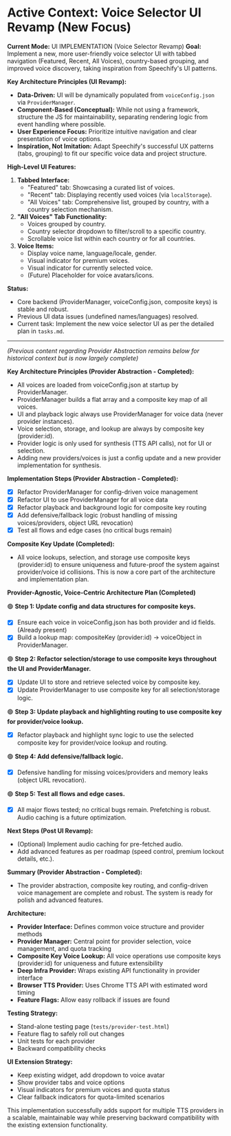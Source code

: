 # Active Context: Voice Selector UI Revamp (New Focus)

**Current Mode:** UI IMPLEMENTATION (Voice Selector Revamp)
**Goal:** Implement a new, more user-friendly voice selector UI with tabbed navigation (Featured, Recent, All Voices), country-based grouping, and improved voice discovery, taking inspiration from Speechify's UI patterns.

**Key Architecture Principles (UI Revamp):**
*   **Data-Driven:** UI will be dynamically populated from `voiceConfig.json` via `ProviderManager`.
*   **Component-Based (Conceptual):** While not using a framework, structure the JS for maintainability, separating rendering logic from event handling where possible.
*   **User Experience Focus:** Prioritize intuitive navigation and clear presentation of voice options.
*   **Inspiration, Not Imitation:** Adapt Speechify's successful UX patterns (tabs, grouping) to fit our specific voice data and project structure.

**High-Level UI Features:**
1.  **Tabbed Interface:**
    *   "Featured" tab: Showcasing a curated list of voices.
    *   "Recent" tab: Displaying recently used voices (via `localStorage`).
    *   "All Voices" tab: Comprehensive list, grouped by country, with a country selection mechanism.
2.  **"All Voices" Tab Functionality:**
    *   Voices grouped by country.
    *   Country selector dropdown to filter/scroll to a specific country.
    *   Scrollable voice list within each country or for all countries.
3.  **Voice Items:**
    *   Display voice name, language/locale, gender.
    *   Visual indicator for premium voices.
    *   Visual indicator for currently selected voice.
    *   (Future) Placeholder for voice avatars/icons.

**Status:**
*   Core backend (ProviderManager, voiceConfig.json, composite keys) is stable and robust.
*   Previous UI data issues (undefined names/languages) resolved.
*   Current task: Implement the new voice selector UI as per the detailed plan in `tasks.md`.

---
*(Previous content regarding Provider Abstraction remains below for historical context but is now largely complete)*

**Key Architecture Principles (Provider Abstraction - Completed):**
* All voices are loaded from voiceConfig.json at startup by ProviderManager.
* ProviderManager builds a flat array and a composite key map of all voices.
* UI and playback logic always use ProviderManager for voice data (never provider instances).
* Voice selection, storage, and lookup are always by composite key (provider:id).
* Provider logic is only used for synthesis (TTS API calls), not for UI or selection.
* Adding new providers/voices is just a config update and a new provider implementation for synthesis.

**Implementation Steps (Provider Abstraction - Completed):**
- [x] Refactor ProviderManager for config-driven voice management
- [x] Refactor UI to use ProviderManager for all voice data
- [x] Refactor playback and background logic for composite key routing
- [x] Add defensive/fallback logic (robust handling of missing voices/providers, object URL revocation)
- [x] Test all flows and edge cases (no critical bugs remain)

**Composite Key Update (Completed):**
* All voice lookups, selection, and storage use composite keys (provider:id) to ensure uniqueness and future-proof the system against provider/voice id collisions. This is now a core part of the architecture and implementation plan.

**Provider-Agnostic, Voice-Centric Architecture Plan (Completed)**

🟢 **Step 1: Update config and data structures for composite keys.**
- [x] Ensure each voice in voiceConfig.json has both provider and id fields. (Already present)
- [x] Build a lookup map: compositeKey (provider:id) -> voiceObject in ProviderManager.

🟢 **Step 2: Refactor selection/storage to use composite keys throughout the UI and ProviderManager.**
- [x] Update UI to store and retrieve selected voice by composite key.
- [x] Update ProviderManager to use composite key for all selection/storage logic.

🟢 **Step 3: Update playback and highlighting routing to use composite key for provider/voice lookup.**
- [x] Refactor playback and highlight sync logic to use the selected composite key for provider/voice lookup and routing.

🟢 **Step 4: Add defensive/fallback logic.**
- [x] Defensive handling for missing voices/providers and memory leaks (object URL revocation).

🟢 **Step 5: Test all flows and edge cases.**
- [x] All major flows tested; no critical bugs remain. Prefetching is robust. Audio caching is a future optimization.

**Next Steps (Post UI Revamp):**
- (Optional) Implement audio caching for pre-fetched audio.
- Add advanced features as per roadmap (speed control, premium lockout details, etc.).

**Summary (Provider Abstraction - Completed):**
- The provider abstraction, composite key routing, and config-driven voice management are complete and robust. The system is ready for polish and advanced features.

**Architecture:**
* **Provider Interface:** Defines common voice structure and provider methods
* **Provider Manager:** Central point for provider selection, voice management, and quota tracking
* **Composite Key Voice Lookup:** All voice operations use composite keys (provider:id) for uniqueness and future extensibility
* **Deep Infra Provider:** Wraps existing API functionality in provider interface
* **Browser TTS Provider:** Uses Chrome TTS API with estimated word timing
* **Feature Flags:** Allow easy rollback if issues are found

**Testing Strategy:**
* Stand-alone testing page (`tests/provider-test.html`)
* Feature flag to safely roll out changes
* Unit tests for each provider
* Backward compatibility checks

**UI Extension Strategy:**
* Keep existing widget, add dropdown to voice avatar
* Show provider tabs and voice options
* Visual indicators for premium voices and quota status
* Clear fallback indicators for quota-limited scenarios

This implementation successfully adds support for multiple TTS providers in a scalable, maintainable way while preserving backward compatibility with the existing extension functionality.